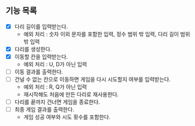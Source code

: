 ## 기능 목록 
- [x] 다리 길이를 입력받는다.
  - 예외 처리 : 숫자 이외 문자를 포함한 입력, 정수 범위 밖 입력, 다리 길이 범위 밖 입력
- [x] 다리를 생성한다.
- [x] 이동할 칸을 입력받는다.
  - 예외 처리 : U, D가 아닌 입력
- [ ] 이동 결과를 출력한다.
- [ ] 건널 수 없는 칸으로 이동하면 게임을 다시 시도할지 여부를 입력받는다.
  - 예외 처리 : R, Q가 아닌 입력
  - 재시작해도 처음에 만든 다리로 재사용한다.
- [ ] 다리를 끝까지 건너면 게임을 종료한다.
- [ ] 최종 게임 결과를 출력한다.
  - 게임 성공 여부와 시도 횟수를 포함한다.